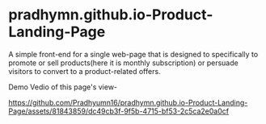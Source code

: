 # pradhymn.github.io-Product-Landing-Page
A simple front-end for a single web-page that is designed to specifically to promote or sell products(here it is monthly subscription) or persuade visitors to convert to a product-related offers.


Demo Vedio of this page's view-

https://github.com/Pradhyumn16/pradhymn.github.io-Product-Landing-Page/assets/81843859/dc49cb3f-9f5b-4715-bf53-2c5ca2e0a0cf

